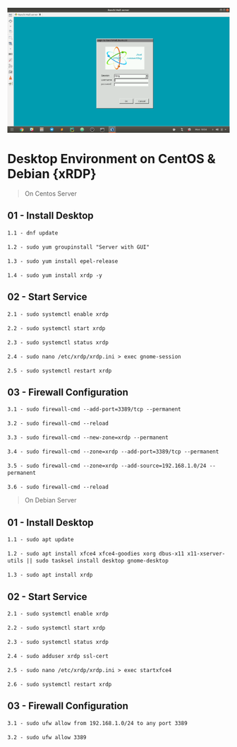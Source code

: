 ![Repo Image](https://github.com/lalantham/xrdp-on-linux/blob/main/img.png)
# Desktop Environment on CentOS & Debian {xRDP}

>On Centos Server

## 01 - Install Desktop

	1.1 - dnf update

	1.2 - sudo yum groupinstall "Server with GUI" 

	1.3 - sudo yum install epel-release

	1.4 - sudo yum install xrdp -y 

## 02 - Start Service

	2.1 - sudo systemctl enable xrdp
	
	2.2 - sudo systemctl start xrdp
	
	2.3 - sudo systemctl status xrdp
	
	2.4 - sudo nano /etc/xrdp/xrdp.ini > exec gnome-session
	
	2.5 - sudo systemctl restart xrdp

## 03 - Firewall Configuration

	3.1 - sudo firewall-cmd --add-port=3389/tcp --permanent
	
	3.2 - sudo firewall-cmd --reload
	
	3.3 - sudo firewall-cmd --new-zone=xrdp --permanent

	3.4 - sudo firewall-cmd --zone=xrdp --add-port=3389/tcp --permanent

	3.5 - sudo firewall-cmd --zone=xrdp --add-source=192.168.1.0/24 --permanent

	3.6 - sudo firewall-cmd --reload

  
>On Debian Server

## 01 - Install Desktop

	1.1 - sudo apt update

	1.2 - sudo apt install xfce4 xfce4-goodies xorg dbus-x11 x11-xserver-utils || sudo tasksel install desktop gnome-desktop

	1.3 - sudo apt install xrdp 

## 02 - Start Service

	2.1 - sudo systemctl enable xrdp
	
	2.2 - sudo systemctl start xrdp
	
	2.3 - sudo systemctl status xrdp
	
	2.4 - sudo adduser xrdp ssl-cert

	2.5 - sudo nano /etc/xrdp/xrdp.ini > exec startxfce4
	
	2.6 - sudo systemctl restart xrdp

## 03 - Firewall Configuration

	3.1 - sudo ufw allow from 192.168.1.0/24 to any port 3389

	3.2 - sudo ufw allow 3389
